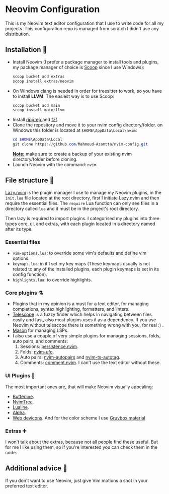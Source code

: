 # Neovim Configuration

This is my Neovim text editor configuration that I use to write code for all my projects. This configuration repo is managed from scratch I didn't use any distribution.

## Installation 🚀

- Install Neovim (I prefer a package manager to install tools and plugins, my package manager of choice is [Scoop](https://scoop.sh/) since I use Windows):
  ```powershell
  scoop bucket add extras
  scoop install extras/neovim
  ```
- On Windows clang is needed in order for treesitter to work, so you have to install **LLVM**. The easiest way is to use Scoop:
  ```powershell
  sccop bucket add main
  scoop install main/llvm
  ```
- Install [ripgrep ](https://github.com/BurntSushi/ripgrep) and [fzf](https://github.com/junegunn/fzf).
- Clone the repository and move it to your nvim config directory/folder.
  on Windows this folder is located at `$HOME\AppData\Local\nvim`:
  ```powershell
  cd $HOME\AppData\Local
  git clone https://github.com/Mahmoud-Azamtta/nvim-config.git
  ```
  <u><strong>Note:</strong></u> make sure to create a backup of your existing nvim directory/folder before cloning.
- Launch Neovim with the command: `nvim`.

## File structure 🌳

[Lazy.nvim](https://github.com/folke/lazy.nvim) is the plugin manager I use to manage my Neovim plugins, in the `init.lua` file located at the root directory, first I initiate Lazy.nvim and then require the essential files. The `require` Lua function can only see files in a directory called `lua` and it must be in the project's root directory.

Then lazy is required to import plugins. I categorised my plugins into three types core, ui, and extras, with each plugin located in a directory named after its type.

### Essential files

- `vim-options.lua`: to override some vim's defaults and define vim options.
- `keymaps.lua`: in it I set my key maps (These keymaps usually is not related to any of the installed plugins, each plugin keymaps is set in its config function).
- `highlights.lua`: to override highlights.

### Core plugins ⚗️

- Plugins that in my opinion is a must for a text editor, for managing completions, syntax highlighting, formatters, and linters.
- [Telescope](https://github.com/nvim-telescope/telescope.nvim) is a fuzzy finder which helps in navigating between files easily and fast, also most plugins uses it as a dependency. If you use Neovim without telescope there is something wrong with you, for real :) .
- [Mason](https://github.com/williamboman/mason.nvim) for managing LSPs.
- I also use a couple of very simple plugins for managing sessions, folds, auto pairs, and comments:
  1.  Sessions: [persistence.nvim](https://github.com/folke/persistence.nvim).
  2.  Folds: [nvim-ufo](https://github.com/kevinhwang91/nvim-ufo).
  3.  Auto pairs: [nvim-autopairs](https://github.com/windwp/nvim-autopairs) and [nvim-ts-autotag](https://github.com/windwp/nvim-ts-autotag).
  4.  Comments: [comment.nvim](https://github.com/numToStr/Comment.nvim).
      I can't use the text editor without these.

### UI Plugins 🎨

The most important ones are, that will make Neovim visually appealing:

- [Bufferline](https://github.com/akinsho/bufferline.nvim).
- [NvimTree](https://github.com/nvim-tree/nvim-tree.lua).
- [Lualine](https://github.com/nvim-lualine/lualine.nvim).
- [Alpha](https://github.com/goolord/alpha-nvim).
- [Web devicons](https://github.com/nvim-tree/nvim-web-devicons).
  And for the color scheme I use [Gruvbox material](https://github.com/sainnhe/gruvbox-material)

### Extras ➕

I won't talk about the extras, because not all people find these useful. But for me I like using them, so if you're interested you can check them in the code.

## Additional advice 🤖

If you don't want to use Neovim, just give Vim motions a shot in your preferred text editor.
